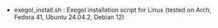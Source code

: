 - exegol_install.sh : Exegol installation script for Linux (tested on Arch, Fedora 41, Ubuntu 24.04.2, Debian 12)
